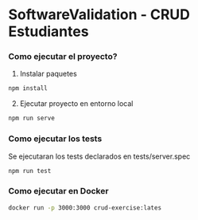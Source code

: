 # SoftwareValidation - CRUD Estudiantes

### Como ejecutar el proyecto?

1. Instalar paquetes 
```bash
npm install
```
2. Ejecutar proyecto en entorno local
```bash
npm run serve
``` 

### Como ejecutar los tests

Se ejecutaran los tests declarados en tests/server.spec
```bash
npm run test
``` 

### Como ejecutar en Docker
```bash
docker run -p 3000:3000 crud-exercise:lates
``` 


